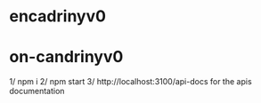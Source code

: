# encadrinyv0
# on-candrinyv0

1/ npm i
2/ npm start
3/ http://localhost:3100/api-docs for the apis documentation 